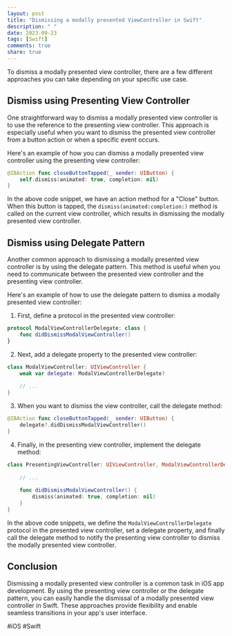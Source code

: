 ```yaml
---
layout: post
title: "Dismissing a modally presented ViewController in Swift"
description: " "
date: 2023-09-23
tags: [Swift]
comments: true
share: true
---
```


To dismiss a modally presented view controller, there are a few different approaches you can take depending on your specific use case.

## Dismiss using Presenting View Controller

One straightforward way to dismiss a modally presented view controller is to use the reference to the presenting view controller. This approach is especially useful when you want to dismiss the presented view controller from a button action or when a specific event occurs.

Here's an example of how you can dismiss a modally presented view controller using the presenting view controller:

```swift
@IBAction func closeButtonTapped(_ sender: UIButton) {
    self.dismiss(animated: true, completion: nil)
}
```

In the above code snippet, we have an action method for a "Close" button. When this button is tapped, the `dismiss(animated:completion:)` method is called on the current view controller, which results in dismissing the modally presented view controller.

## Dismiss using Delegate Pattern

Another common approach to dismissing a modally presented view controller is by using the delegate pattern. This method is useful when you need to communicate between the presented view controller and the presenting view controller.

Here's an example of how to use the delegate pattern to dismiss a modally presented view controller:

1. First, define a protocol in the presented view controller:

```swift
protocol ModalViewControllerDelegate: class {
    func didDismissModalViewController()
}
```

2. Next, add a delegate property to the presented view controller:

```swift
class ModalViewController: UIViewController {
    weak var delegate: ModalViewControllerDelegate?
    
    // ...
}
```

3. When you want to dismiss the view controller, call the delegate method:

```swift
@IBAction func closeButtonTapped(_ sender: UIButton) {
    delegate?.didDismissModalViewController()
}
```

4. Finally, in the presenting view controller, implement the delegate method:

```swift
class PresentingViewController: UIViewController, ModalViewControllerDelegate {
    
    // ...
    
    func didDismissModalViewController() {
        dismiss(animated: true, completion: nil)
    }
}
```

In the above code snippets, we define the `ModalViewControllerDelegate` protocol in the presented view controller, set a delegate property, and finally call the delegate method to notify the presenting view controller to dismiss the modally presented view controller.

## Conclusion

Dismissing a modally presented view controller is a common task in iOS app development. By using the presenting view controller or the delegate pattern, you can easily handle the dismissal of a modally presented view controller in Swift. These approaches provide flexibility and enable seamless transitions in your app's user interface.

#iOS #Swift